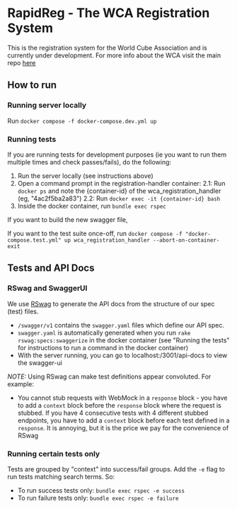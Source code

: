 # RapidReg - The WCA Registration System

This is the registration system for the World Cube Association and is currently
under development. For more info about the WCA visit the main repo [here](https://github.com/thewca/worldcubeassociation.org)

## How to run

### Running server locally
Run  `docker compose -f docker-compose.dev.yml up`

### Running tests

If you are running tests for development purposes (ie you want to run them multiple times and check passes/fails), do the following:
1. Run the server locally (see instructions above)
2. Open a command prompt in the registration-handler container:
    2.1: Run `docker ps` and note the {container-id} of the wca_registration_handler (eg, "4ac2f5ba2a83")
    2.2: Run `docker exec -it {container-id} bash`
3. Inside the docker container, run `bundle exec rspec`

If you want to build the new swagger file, 

If you want to the test suite once-off, run `docker compose -f "docker-compose.test.yml" up wca_registration_handler --abort-on-container-exit`

## Tests and API Docs

### RSwag and SwaggerUI

We use [RSwag](https://github.com/rswag/RSwag) to generate the API docs from the structure of our spec (test) files.
- `/swagger/v1` contains the `swagger.yaml` files which define our API spec.
- `swagger.yaml` is automatically generated when you run `rake rswag:specs:swaggerize` in the docker container (see "Running the tests" for instructions to run a command in the docker container)
- With the server running, you can go to localhost:/3001/api-docs to view the swagger-ui

*NOTE:* Using RSwag can make test definitions appear convoluted. For example:
- You cannot stub requests with WebMock in a `response` block - you have to add a `context` block before the `response` block where the request is stubbed. If you have 4 consecutive tests with 4 different stubbed endpoints, you have to add a `context` block before each test defined in a `response`. It is annoying, but it is the price we pay for the convenience of RSwag

### Running certain tests only

Tests are grouped by "context" into success/fail groups. Add the `-e` flag to run tests matching search terms. So:
- To run success tests only: `bundle exec rspec -e success`
- To run failure tests only: `bundle exec rspec -e failure`
